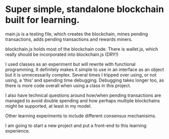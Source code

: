 # Super simple, standalone blockchain built for learning.

main.js is a testing file, which creates the blockchain, mines pending transactions, adds pending transactions and rewards miners.

blockchain.js holds most of the blockchain code. There is wallet.js, which really should be incorporated into blockchain.js (DRY!)

I used classes as an experiment but will rewrite with functional programming, It definitely makes it simple to use in an interface as an object but it is unnecessarily complex. Several times I tripped over using, or not using, a 'this' and spending time debugging. Debugging takes longer too, as there is more code overall when using a class in this project.

I also have technical questions around how/when pending transactions are managed to avoid double spending and how perhaps multiple blockchains might be supported, at least in my model.

Other learning experiments to include different consensus mechanisims.

I am going to start a new project and put a front-end to this learning experience.
